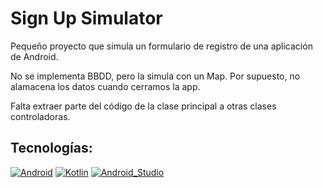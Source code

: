 # Sign Up Simulator

Pequeño proyecto que simula un formulario de registro de una aplicación de Android.

No se implementa BBDD, pero la simula con un Map. Por supuesto, no alamacena los datos cuando cerramos la app.

Falta extraer parte del código de la clase principal a otras clases controladoras.

## Tecnologías:
[![Android](https://img.shields.io/badge/Android-3DDC84?style=for-the-badge&logo=android&logoColor=white&labelColor=101010)]()
[![Kotlin](https://img.shields.io/badge/Kotlin-0095D5?style=for-the-badge&logo=kotlin&logoColor=white&labelColor=101010)]()
[![Android_Studio](https://img.shields.io/badge/Android_Studio-3DDC84?style=for-the-badge&logo=android-studio&logoColor=white&labelColor=101010)]()
